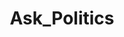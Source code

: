---
title: Ask_Politics
crosslinks:
- politics
- AskHistorians
- PoliticalDiscussion
- NeutralPolitics
- worldnews
- Political_Revolution
- AskTrumpSupporters
- geopolitics
- BlueMidterm2018
- OutOfTheLoop
- explainlikeimfive
- EnoughTrumpSpam
- answers
- The_Donald
- SandersForPresident
- news
- democrats
- Pyongyang
- askaconservative
- '2017'
---